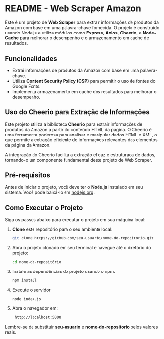# README - Web Scraper Amazon

Este é um projeto de **Web Scraper** para extrair informações de produtos da Amazon com base em uma palavra-chave fornecida. O projeto é construído usando Node.js e utiliza módulos como **Express**, **Axios**, **Cheerio**, e **Node-Cache** para melhorar o desempenho e o armazenamento em cache de resultados.

## Funcionalidades

- Extrai informações de produtos da Amazon com base em uma palavra-chave.
- Utiliza **Content Security Policy (CSP)** para permitir o uso de fontes do Google Fonts.
- Implementa armazenamento em cache dos resultados para melhorar o desempenho.

## Uso do Cheerio para Extração de Informações

Este projeto utiliza a biblioteca **Cheerio** para extrair informações de produtos da Amazon a partir do conteúdo HTML da página. O Cheerio é uma ferramenta poderosa para analisar e manipular dados HTML e XML, o que permite a extração eficiente de informações relevantes dos elementos da página da Amazon.

A integração do Cheerio facilita a extração eficaz e estruturada de dados, tornando-o um componente fundamental deste projeto de Web Scraper.

## Pré-requisitos

Antes de iniciar o projeto, você deve ter o **Node.js** instalado em seu sistema. Você pode baixá-lo em [nodejs.org](https://nodejs.org/).

## Como Executar o Projeto

Siga os passos abaixo para executar o projeto em sua máquina local:

1. **Clone** este repositório para o seu ambiente local:

   ```bash
   git clone https://github.com/seu-usuario/nome-do-repositorio.git

2. Abra o projeto clonado em seu terminal e navegue até o diretório do projeto:
   ```bash
   cd nome-do-repositório
3. Instale as dependências do projeto usando o npm:
   ```bash
   npm install
4. Execute o servidor
   ```bash
   node index.js
5. Abra o navegador em:
   ```bash
    http://localhost:5000
Lembre-se de substituir **seu-usuario** e **nome-do-repositorio** pelos valores reais.
